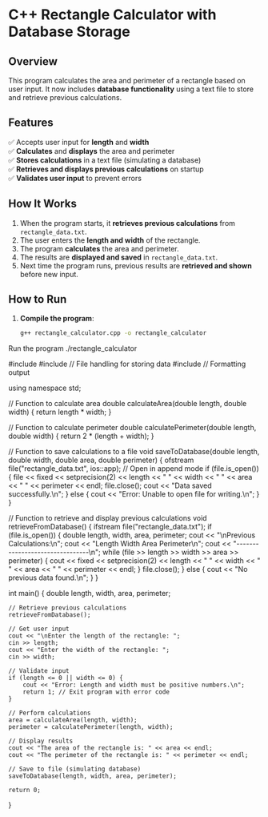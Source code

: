 # C++ Rectangle Calculator with Database Storage

## Overview
This program calculates the area and perimeter of a rectangle based on user input. It now includes **database functionality** using a text file to store and retrieve previous calculations.

## Features
✅ Accepts user input for **length** and **width**  
✅ **Calculates** and **displays** the area and perimeter  
✅ **Stores calculations** in a text file (simulating a database)  
✅ **Retrieves and displays previous calculations** on startup  
✅ **Validates user input** to prevent errors  

## How It Works
1. When the program starts, it **retrieves previous calculations** from `rectangle_data.txt`.  
2. The user enters the **length and width** of the rectangle.  
3. The program **calculates** the area and perimeter.  
4. The results are **displayed and saved** in `rectangle_data.txt`.  
5. Next time the program runs, previous results are **retrieved and shown** before new input.  

## How to Run
1. **Compile the program**:  
   ```sh
   g++ rectangle_calculator.cpp -o rectangle_calculator

Run the program
./rectangle_calculator




#include <iostream>
#include <fstream>  // File handling for storing data
#include <iomanip>  // Formatting output

using namespace std;

// Function to calculate area
double calculateArea(double length, double width) {
    return length * width;
}

// Function to calculate perimeter
double calculatePerimeter(double length, double width) {
    return 2 * (length + width);
}

// Function to save calculations to a file
void saveToDatabase(double length, double width, double area, double perimeter) {
    ofstream file("rectangle_data.txt", ios::app); // Open in append mode
    if (file.is_open()) {
        file << fixed << setprecision(2) 
             << length << " " << width << " " << area << " " << perimeter << endl;
        file.close();
        cout << "Data saved successfully.\n";
    } else {
        cout << "Error: Unable to open file for writing.\n";
    }
}

// Function to retrieve and display previous calculations
void retrieveFromDatabase() {
    ifstream file("rectangle_data.txt");
    if (file.is_open()) {
        double length, width, area, perimeter;
        cout << "\nPrevious Calculations:\n";
        cout << "Length  Width  Area  Perimeter\n";
        cout << "--------------------------------\n";
        while (file >> length >> width >> area >> perimeter) {
            cout << fixed << setprecision(2) 
                 << length << "   " << width << "   " << area << "   " << perimeter << endl;
        }
        file.close();
    } else {
        cout << "No previous data found.\n";
    }
}

int main() {
    double length, width, area, perimeter;
    
    // Retrieve previous calculations
    retrieveFromDatabase();

    // Get user input
    cout << "\nEnter the length of the rectangle: ";
    cin >> length;
    cout << "Enter the width of the rectangle: ";
    cin >> width;

    // Validate input
    if (length <= 0 || width <= 0) {
        cout << "Error: Length and width must be positive numbers.\n";
        return 1; // Exit program with error code
    }

    // Perform calculations
    area = calculateArea(length, width);
    perimeter = calculatePerimeter(length, width);

    // Display results
    cout << "The area of the rectangle is: " << area << endl;
    cout << "The perimeter of the rectangle is: " << perimeter << endl;

    // Save to file (simulating database)
    saveToDatabase(length, width, area, perimeter);

    return 0;
}
